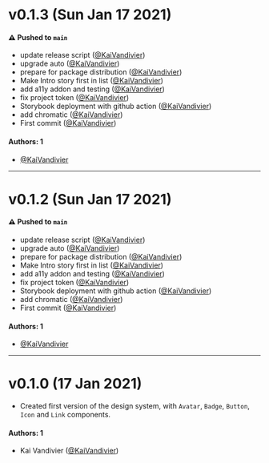 # v0.1.3 (Sun Jan 17 2021)

#### ⚠️ Pushed to `main`

- update release script ([@KaiVandivier](https://github.com/KaiVandivier))
- upgrade auto ([@KaiVandivier](https://github.com/KaiVandivier))
- prepare for package distribution ([@KaiVandivier](https://github.com/KaiVandivier))
- Make Intro story first in list ([@KaiVandivier](https://github.com/KaiVandivier))
- add a11y addon and testing ([@KaiVandivier](https://github.com/KaiVandivier))
- fix project token ([@KaiVandivier](https://github.com/KaiVandivier))
- Storybook deployment with github action ([@KaiVandivier](https://github.com/KaiVandivier))
- add chromatic ([@KaiVandivier](https://github.com/KaiVandivier))
- First commit ([@KaiVandivier](https://github.com/KaiVandivier))

#### Authors: 1

- [@KaiVandivier](https://github.com/KaiVandivier)

---

# v0.1.2 (Sun Jan 17 2021)

#### ⚠️ Pushed to `main`

- update release script ([@KaiVandivier](https://github.com/KaiVandivier))
- upgrade auto ([@KaiVandivier](https://github.com/KaiVandivier))
- prepare for package distribution ([@KaiVandivier](https://github.com/KaiVandivier))
- Make Intro story first in list ([@KaiVandivier](https://github.com/KaiVandivier))
- add a11y addon and testing ([@KaiVandivier](https://github.com/KaiVandivier))
- fix project token ([@KaiVandivier](https://github.com/KaiVandivier))
- Storybook deployment with github action ([@KaiVandivier](https://github.com/KaiVandivier))
- add chromatic ([@KaiVandivier](https://github.com/KaiVandivier))
- First commit ([@KaiVandivier](https://github.com/KaiVandivier))

#### Authors: 1

- [@KaiVandivier](https://github.com/KaiVandivier)

---

# v0.1.0 (17 Jan 2021)

- Created first version of the design system, with `Avatar`, `Badge`, `Button`, `Icon` and `Link` components.

#### Authors: 1

- Kai Vandivier ([@KaiVandivier](https://github.com/KaiVandivier))